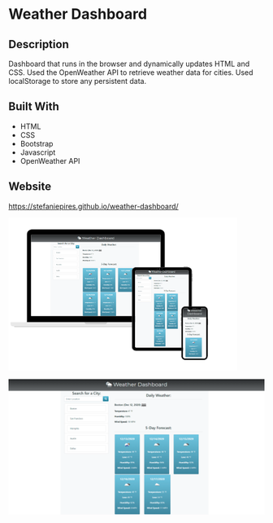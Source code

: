 # Weather Dashboard

## Description
Dashboard that runs in the browser and dynamically updates HTML and CSS. Used the OpenWeather API to retrieve weather data for cities. Used localStorage to store any persistent data.

## Built With
* HTML
* CSS
* Bootstrap
* Javascript
* OpenWeather API 

## Website 
https://stefaniepires.github.io/weather-dashboard/

![Screenshot](https://github.com/stefaniepires/weather-dashboard/blob/main/assets/images/project1.png)


![Screenshot](https://github.com/stefaniepires/weather-dashboard/blob/main/assets/images/screenshot1_weather.png)
